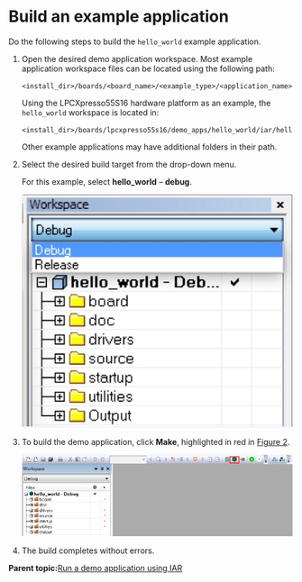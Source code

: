 # Build an example application

Do the following steps to build the `hello_world` example application.

1.  Open the desired demo application workspace. Most example application workspace files can be located using the following path:

    ```
    <install_dir>/boards/<board_name>/<example_type>/<application_name>/iar
    ```

    Using the LPCXpresso55S16 hardware platform as an example, the `hello_world` workspace is located in:

    ```
    <install_dir>/boards/lpcxpresso55s16/demo_apps/hello_world/iar/hello_world.eww
    ```

    Other example applications may have additional folders in their path.

2.  Select the desired build target from the drop-down menu.

    For this example, select **hello\_world** – **debug**.

    ![](../images/demo_build_target_selection_20.jpg "Demo build target selection")

3.  To build the demo application, click **Make**, highlighted in red in [Figure 2](build_an_example_application_002.md#BUILDINGDEMOAPP).

    ![](../images/build_the_demo_application_20.png "Build the demo application")

4.  The build completes without errors.

**Parent topic:**[Run a demo application using IAR](../topics/run_a_demo_application_using_iar.md)

